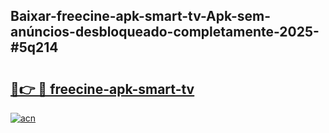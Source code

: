 ## Baixar-freecine-apk-smart-tv-Apk-sem-anúncios-desbloqueado-completamente-2025-#5q214

# <h2><a href="https://ainizakaria.my?title=freecine-apk-smart-tv&ref=22M">🔗👉 🔴 freecine-apk-smart-tv</a></h2>

[![acn](https://github.com/user-attachments/assets/0f9c940e-d8b0-45ae-aac7-cd30a18b3e1c)](https://ainizakaria.my?title=freecine-apk-smart-tv&ref=22M)

